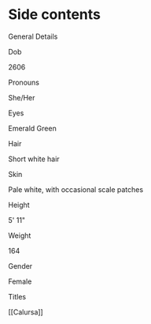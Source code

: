 



# Side contents
General Details

Dob

2606

Pronouns

She/Her

Eyes

Emerald Green

Hair

Short white hair

Skin

Pale white, with occasional scale patches

Height

5' 11"

Weight

164

Gender

Female

Titles

[[Calursa]]